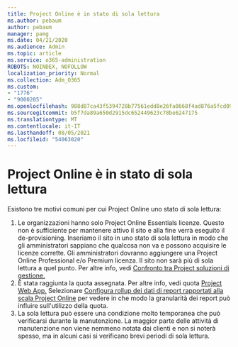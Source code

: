 ```yaml
---
title: Project Online è in stato di sola lettura
ms.author: pebaum
author: pebaum
manager: pamg
ms.date: 04/21/2020
ms.audience: Admin
ms.topic: article
ms.service: o365-administration
ROBOTS: NOINDEX, NOFOLLOW
localization_priority: Normal
ms.collection: Adm_O365
ms.custom:
- "1776"
- "9000205"
ms.openlocfilehash: 988d87ca43f5394728b77561edd8e26fa0668f4ad876a5fcd09cf739092a4d6d
ms.sourcegitcommit: b5f7da89a650d2915dc652449623c78be6247175
ms.translationtype: MT
ms.contentlocale: it-IT
ms.lasthandoff: 08/05/2021
ms.locfileid: "54063020"
---
```

# <a name="project-online-is-in-a-read-only-state"></a>Project Online è in stato di sola lettura

Esistono tre motivi comuni per cui Project Online uno stato di sola lettura:

1. Le organizzazioni hanno solo Project Online Essentials licenze. Questo non è sufficiente per mantenere attivo il sito e alla fine verrà eseguito il de-provisioning. Inseriamo il sito in uno stato di sola lettura in modo che gli amministratori sappiano che qualcosa non va e possono acquisire le licenze corrette. Gli amministratori dovranno aggiungere una Project Online Professional e/o Premium licenza. Il sito non sarà più di sola lettura a quel punto. Per altre info, vedi [Confronto tra Project soluzioni di gestione.](https://products.office.com/project/compare-microsoft-project-management-software?tab=1)
2. È stata raggiunta la quota assegnata. Per altre info, vedi quota [Project Web App.](https://docs.microsoft.com/projectonline/tune-project-online-performance#project-web-app-quota) Selezionare [Configura rollup dei dati di report rapportati alla scala Project Online](https://docs.microsoft.com/ProjectOnline/configure-rollup-of-timephased-reporting-data-in-project-online) per vedere in che modo la granularità dei report può influire sull'utilizzo della quota.
3. La sola lettura può essere una condizione molto temporanea che può verificarsi durante la manutenzione. La maggior parte delle attività di manutenzione non viene nemmeno notata dai clienti e non si noterà spesso, ma in alcuni casi si verificano brevi periodi di sola lettura.
